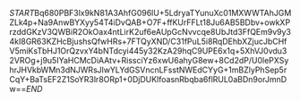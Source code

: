 $START$Bq680PBF3lx9kN81A3AhfG096lU+5LdryaTYunuXc01MXWWTAhJGMZLk4p+Na9AnwBYXyy54T4iDvQAB+O7F+ffKUrFFLt18Ju6AB5BDbv+owkXPrzddGKzV3QWBiR2OkOax4ntLirK2uf6eAUpGcNvvcqe8UbJtd3FfQEm9v9y34kI8GR63KZHcBjushsQfwHRs+7FTQyXND/C31fPuL5i8RqDEhbXZjucJbCHfV5miKsTbHJ1OrQzvxY4bNTdcyi445y32KzA29hqC9UPE6x1q+5XhVJ0vdu32VROg+j9u5IYaHCMcDiAAtv+RissciYz6xwU6ahyG8ew+8Cd2dP/U0lePXSyhrJHVkbWMn3dNJWRsJlwYLYdGSVncnLFsstNWEdCYyG+1mBZlyPhSep5rCqY+BaTsEF2Z1SoYR3lr8ORp1+0DjDUKlfoasnRbqba6flRUL0aBDn9orJmnDw==$END$